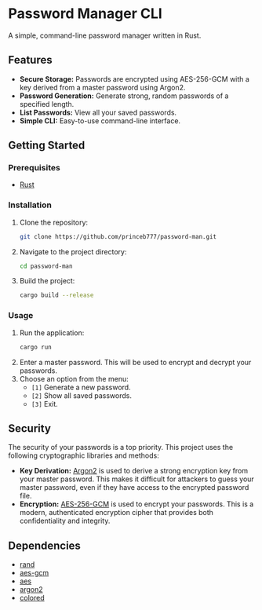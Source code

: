 # Password Manager CLI

A simple, command-line password manager written in Rust.

## Features

*   **Secure Storage:** Passwords are encrypted using AES-256-GCM with a key derived from a master password using Argon2.
*   **Password Generation:** Generate strong, random passwords of a specified length.
*   **List Passwords:** View all your saved passwords.
*   **Simple CLI:** Easy-to-use command-line interface.

## Getting Started

### Prerequisites

*   [Rust](https://www.rust-lang.org/tools/install)

### Installation

1.  Clone the repository:
    ```bash
    git clone https://github.com/princeb777/password-man.git
    ```
2.  Navigate to the project directory:
    ```bash
    cd password-man
    ```
3.  Build the project:
    ```bash
    cargo build --release
    ```

### Usage

1.  Run the application:
    ```bash
    cargo run
    ```
2.  Enter a master password. This will be used to encrypt and decrypt your passwords.
3.  Choose an option from the menu:
    *   `[1]` Generate a new password.
    *   `[2]` Show all saved passwords.
    *   `[3]` Exit.

## Security

The security of your passwords is a top priority. This project uses the following cryptographic libraries and methods:

*   **Key Derivation:** [Argon2](https://en.wikipedia.org/wiki/Argon2) is used to derive a strong encryption key from your master password. This makes it difficult for attackers to guess your master password, even if they have access to the encrypted password file.
*   **Encryption:** [AES-256-GCM](https://en.wikipedia.org/wiki/Galois/Counter_Mode) is used to encrypt your passwords. This is a modern, authenticated encryption cipher that provides both confidentiality and integrity.

## Dependencies

*   [rand](https://crates.io/crates/rand)
*   [aes-gcm](https://crates.io/crates/aes-gcm)
*   [aes](https://crates.io/crates/aes)
*   [argon2](https://crates.io/crates/argon2)
*   [colored](https://crates.io/crates/colored)
